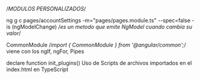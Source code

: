 /*MODULOS PERSONALIZADOS*/


ng g c pages/accountSettings -m="pages/pages.module.ts" --spec=false -is
(ngModelChange) /*es un metodo que emite NgModel cuando cambia su valor*/


CommonModule /*import { CommonModule } from '@angular/common';*/ viene con los ngIf, ngFor, Pipes


declare function init_plugins() Uso de Scripts de archivos importados en el index.html en TypeScript
